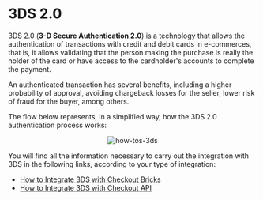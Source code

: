 # 3DS 2.0

3DS 2.0 (**3-D Secure Authentication 2.0**) is a technology that allows the authentication of transactions with credit and debit cards in e-commerces, that is, it allows validating that the person making the purchase is really the holder of the card or have access to the cardholder's accounts to complete the payment.

An authenticated transaction has several benefits, including a higher probability of approval, avoiding chargeback losses for the seller, lower risk of fraud for the buyer, among others.

The flow below represents, in a simplified way, how the 3DS 2.0 authentication process works:

<center>

![how-tos-3ds](how-tos/improve-approval-3ds-en.gif)

</center>

You will find all the information necessary to carry out the integration with 3DS in the following links, according to your type of integration:

- [How to Integrate 3DS with Checkout Bricks](/developers/en/docs/checkout-bricks/how-tos/how-to-integrate-3ds)
- [How to Integrate 3DS with Checkout API](/developers/en/docs/checkout-api/how-tos/how-to-integrate-3ds)
